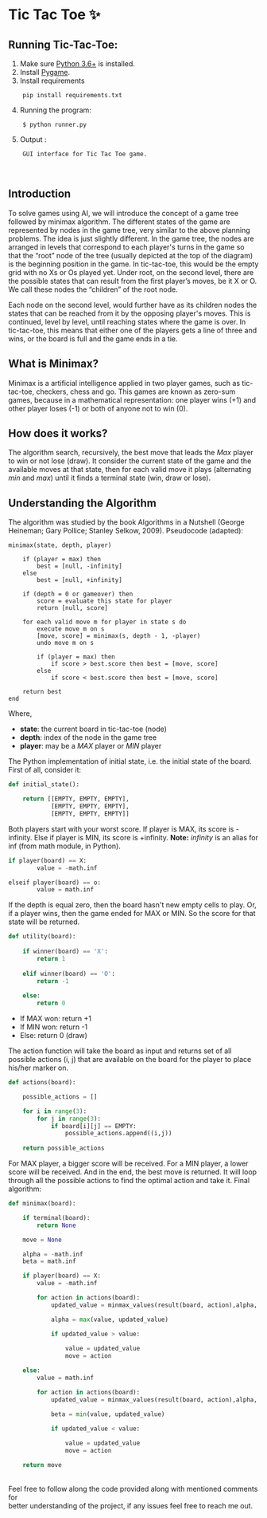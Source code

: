 # Tic Tac Toe ✨


## Running Tic-Tac-Toe:

1. Make sure [Python 3.6+](https://www.python.org/downloads/) is installed.
2. Install [Pygame](https://www.pygame.org/news).
3. Install requirements  
```
    pip install requirements.txt
``` 
4. Running the program:
```
    $ python runner.py
```
5. Output : 
```
    GUI interface for Tic Tac Toe game.
```
<br>



## Introduction

To solve games using AI, we will introduce the concept of a game tree followed by minimax algorithm. The different states of the game are represented by nodes in the game tree, very similar to the above planning problems. The idea is just slightly different. In the game tree, the nodes are arranged in levels that correspond to each player's turns in the game so that the “root” node of the tree (usually depicted at the top of the diagram) is the beginning position in the game. In tic-tac-toe, this would be the empty grid with no Xs or Os played yet. Under root, on the second level, there are the possible states that can result from the first player’s moves, be it X or O. We call these nodes the “children” of the root node.

Each node on the second level, would further have as its children nodes the states that can be reached from it by the opposing player's moves. This is continued, level by level, until reaching states where the game is over. In tic-tac-toe, this means that either one of the players gets a line of three and wins, or the board is full and the game ends in a tie.


## What is Minimax?

Minimax is a artificial intelligence applied in two player games, such as tic-tac-toe, checkers, chess and go. This games are known as zero-sum games, because in a mathematical representation: one player wins (+1) and other player loses (-1) or both of anyone not to win (0).

## How does it works?

The algorithm search, recursively, the best move that leads the *Max* player to win or not lose (draw). It consider the current state of the game and the available moves at that state, then for each valid move it plays (alternating *min* and *max*) until it finds a terminal state (win, draw or lose).

## Understanding the Algorithm

The algorithm was studied by the book Algorithms in a Nutshell (George Heineman; Gary Pollice; Stanley Selkow, 2009). Pseudocode (adapted):

```
minimax(state, depth, player)

	if (player = max) then
		best = [null, -infinity]
	else
		best = [null, +infinity]

	if (depth = 0 or gameover) then
		score = evaluate this state for player
		return [null, score]

	for each valid move m for player in state s do
		execute move m on s
		[move, score] = minimax(s, depth - 1, -player)
		undo move m on s

		if (player = max) then
			if score > best.score then best = [move, score]
		else
			if score < best.score then best = [move, score]

	return best
end
```
Where,

* **state**: the current board in tic-tac-toe (node)
* **depth**: index of the node in the game tree
* **player**: may be a *MAX* player or *MIN* player

The Python implementation of initial state, i.e. the initial state of the board. First of all, consider it:

```python
def initial_state():

    return [[EMPTY, EMPTY, EMPTY],
            [EMPTY, EMPTY, EMPTY],
            [EMPTY, EMPTY, EMPTY]]
```
Both players start with your worst score. If player is MAX, its score is -infinity. Else if player is MIN, its score is +infinity. **Note:** *infinity* is an alias for inf (from math module, in Python).

```python
if player(board) == X: 
        value = -math.inf

elseif player(board) == o:                           
        value = math.inf
```

If the depth is equal zero, then the board hasn't new empty cells to play. Or, if a player wins, then the game ended for MAX or MIN. So the score for that state will be returned.

```python
def utility(board):
    
    if winner(board) == 'X':
        return 1
    
    elif winner(board) == 'O':
        return -1
    
    else:
        return 0
```
* If MAX won: return +1
* If MIN won: return -1
* Else: return 0 (draw)

The action function will take the board as input and returns set of all possible actions (i, j) that are available on the board for the player to place his/her marker on.

```python
def actions(board):

    possible_actions = []

    for i in range(3):
        for j in range(3):
            if board[i][j] == EMPTY:
                possible_actions.append((i,j))
                
    return possible_actions
```

For MAX player, a bigger score will be received. For a MIN player, a lower score will be received. And in the end, the best move is returned. It will loop through all the possible actions to find the optimal action and take it. Final algorithm:

```python
def minimax(board):

    if terminal(board):     
        return None

    move = None

    alpha = -math.inf
    beta = math.inf

    if player(board) == X:  
        value = -math.inf

        for action in actions(board):
            updated_value = minmax_values(result(board, action),alpha, beta, O)

            alpha = max(value, updated_value)

            if updated_value > value:
                
                value = updated_value
                move = action

    else:                     
        value = math.inf

        for action in actions(board):
            updated_value = minmax_values(result(board, action),alpha, beta, X)

            beta = min(value, updated_value)

            if updated_value < value:
                
                value = updated_value
                move = action

    return move
```

<br>
Feel free to follow along the code provided along with mentioned comments for 
<br>better understanding of the project, if any issues feel free to reach me out.
<br>



